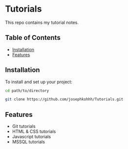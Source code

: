 # Tutorials
This repo contains my tutorial notes.

## Table of Contents

- [Installation](#installation)
- [Features](#features)

## Installation

To install and set up your project:

```bash
cd path/to/directory

git clone https://github.com/josephkohhh/Tutorials.git
```
## Features

- Git tutorials
- HTML & CSS tutorials
- Javascript tutorials
- MSSQL tutorials

